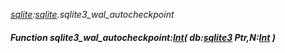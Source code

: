 _[sqlite](../../modules/sqlite/sqlite-module.md):[sqlite](../../modules/sqlite/sqlite-module.md).sqlite3\_wal\_autocheckpoint_
##### Function sqlite3\_wal\_autocheckpoint:[Int](../../modules/wonkey/wonkey-types-int.md)( db:[sqlite3](../../modules/sqlite/sqlite-sqlite3.md) Ptr,N:[Int](../../modules/wonkey/wonkey-types-int.md) )
